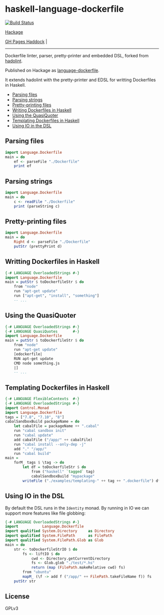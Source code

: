# haskell-language-dockerfile
[![Build Status](https://travis-ci.org/beijaflor-io/haskell-language-dockerfile.svg?branch=master)](https://travis-ci.org/beijaflor-io/haskell-language-dockerfile)

[Hackage](https://hackage.haskell.org/package/language-dockerfile/)

[GH Pages Haddock](http://beijaflor-io.github.io/haskell-language-dockerfile/) |
- - -
Dockerfile linter, parser, pretty-printer and embedded DSL, forked from
[hadolint](https://github.com/lukasmartinelli/hadolint).

Published on Hackage as [language-dockerfile](https://hackage.haskell.org/package/language-dockerfile).

It extends hadolint with the pretty-printer and EDSL for writting Dockerfiles in
Haskell.

- [Parsing files](#parsing-files)
- [Parsing strings](#parsing-strings)
- [Pretty-printing files](#pretty-printing-files)
- [Writing Dockerfiles in Haskell](#writing-dockerfiles-in-haskell)
- [Using the QuasiQuoter](#using-the-quasiquoter)
- [Templating Dockerfiles in Haskell](#templating-dockerfiles-in-haskell)
- [Using IO in the DSL](#using-io-in-the-dsl)

## Parsing files
```haskell
import Language.Dockerfile
main = do
    ef <- parseFile "./Dockerfile"
    print ef
```

## Parsing strings
```haskell
import Language.Dockerfile
main = do
    c <- readFile "./Dockerfile"
    print (parseString c)
```

## Pretty-printing files
```haskell
import Language.Dockerfile
main = do
    Right d <- parseFile "./Dockerfile"
    putStr (prettyPrint d)
```

## Writting Dockerfiles in Haskell
```haskell
{-# LANGUAGE OverloadedStrings #-}
import Language.Dockerfile
main = putStr $ toDockerfileStr $ do
    from "node"
    run "apt-get update"
    run ["apt-get", "install", "something"]
    -- ...
```

## Using the QuasiQuoter
```haskell
{-# LANGUAGE OverloadedStrings #-}
{-# LANGUAGE QuasiQuotes       #-}
import Language.Dockerfile
main = putStr $ toDockerfileStr $ do
    from "node"
    run "apt-get update"
    [edockerfile|
    RUN apt-get update
    CMD node something.js
    |]
    -- ...
```

## Templating Dockerfiles in Haskell
```haskell
{-# LANGUAGE FlexibleContexts  #-}
{-# LANGUAGE OverloadedStrings #-}
import Control.Monad
import Language.Dockerfile
tags = ["7.8", "7.10", "8"]
cabalSandboxBuild packageName = do
    let cabalFile = packageName ++ ".cabal"
    run "cabal sandbox init"
    run "cabal update"
    add cabalFile ("/app/" ++ cabalFile)
    run "cabal install --only-dep -j"
    add "." "/app/"
    run "cabal build"
main =
    forM_ tags $ \tag -> do
        let df = toDockerfileStr $ do
            from ("haskell" `tagged` tag)
            cabalSandboxBuild "mypackage"
        writeFile ("./examples/templating-" ++ tag ++ ".dockerfile") df
```

## Using IO in the DSL
By default the DSL runs in the `Identity` monad. By running in IO we can
support more features like file globbing:

```haskell
{-# LANGUAGE OverloadedStrings #-}
import           Language.Dockerfile
import qualified System.Directory     as Directory
import qualified System.FilePath      as FilePath
import qualified System.FilePath.Glob as Glob
main = do
    str <- toDockerfileStrIO $ do
        fs <- liftIO $ do
            cwd <- Directory.getCurrentDirectory
            fs <- Glob.glob "./test/*.hs"
            return (map (FilePath.makeRelative cwd) fs)
        from "ubuntu"
        mapM_ (\f -> add f ("/app/" ++ FilePath.takeFileName f)) fs
    putStr str
```

## License
GPLv3
